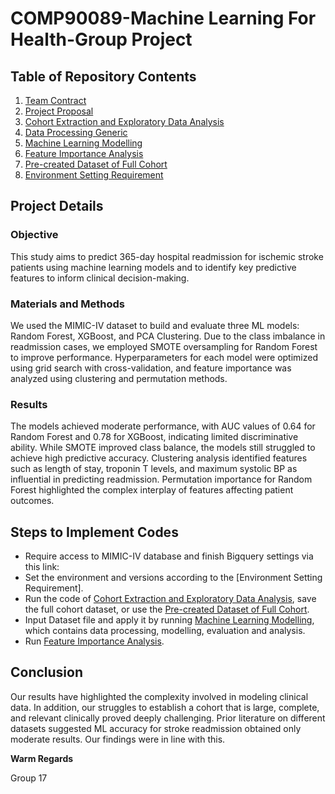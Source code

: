 # COMP90089-Machine Learning For Health-Group Project

## Table of Repository Contents
1. [Team Contract]()
2. [Project Proposal]()
3. [Cohort Extraction and Exploratory Data Analysis]()
4. [Data Processing Generic]()
5. [Machine Learning Modelling]()
6. [Feature Importance Analysis]()
7. [Pre-created Dataset of Full Cohort]()
8. [Environment Setting Requirement]()

## Project Details

### Objective
This study aims to predict 365-day hospital readmission for ischemic stroke
patients using machine learning models and to identify key predictive features to inform
clinical decision-making.

### Materials and Methods
We used the MIMIC-IV dataset to build and evaluate three
ML models: Random Forest, XGBoost, and PCA Clustering. Due to the class imbalance
in readmission cases, we employed SMOTE oversampling for Random Forest to improve
performance. Hyperparameters for each model were optimized using grid search with
cross-validation, and feature importance was analyzed using clustering and permutation
methods.

### Results
The models achieved moderate performance, with AUC values of 0.64 for Random Forest and 0.78 for XGBoost, indicating limited discriminative ability. While SMOTE improved class balance, the models still struggled to achieve high predictive accuracy. Clustering analysis identified features such as length of stay, troponin T levels, and maximum systolic BP as influential in predicting readmission. Permutation importance for Random Forest highlighted the complex interplay of features affecting patient outcomes.

## Steps to Implement Codes
* Require access to MIMIC-IV database and finish Bigquery settings via this link:
* Set the environment and versions according to the [Environment Setting Requirement].
* Run the code of [Cohort Extraction and Exploratory Data Analysis](), save the full cohort dataset, or use the [Pre-created Dataset of Full Cohort]().
* Input Dataset file and apply it by running [Machine Learning Modelling](), which contains data processing, modelling, evaluation and analysis.
* Run [Feature Importance Analysis]().

## Conclusion
Our results have highlighted the complexity involved in modeling clinical data. In addition, our struggles to establish a cohort that is large, complete, and relevant clinically proved deeply challenging. Prior literature on different datasets suggested ML accuracy for stroke readmission obtained only moderate results. Our findings were in line with this.

**Warm Regards**

Group 17
